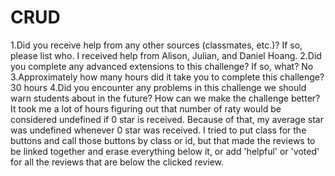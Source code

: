 # CRUD

1.Did you receive help from any other sources (classmates, etc.)? If so, please list who.
	I received help from Alison, Julian, and Daniel Hoang.
2.Did you complete any advanced extensions to this challenge? If so, what?
	No
3.Approximately how many hours did it take you to complete this challenge?
	30 hours
4.Did you encounter any problems in this challenge we should warn students about in the future? How can we make the challenge better?
	It took me a lot of hours figuring out that number of raty would be considered undefined if 0 star is received. Because of that, my average star was undefined whenever 0 star was received.
	I tried to put class for the buttons and call those buttons by class or id, but that made the reviews to be linked together and erase everything below it, or add 'helpful' or 'voted' for all the reviews that are below the clicked review. 
